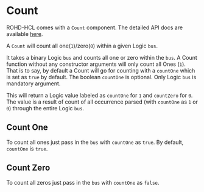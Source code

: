 # Count

ROHD-HCL comes with a `Count` component.  The detailed API docs are available [here](https://intel.github.io/rohd-hcl/rohd_hcl/rohd_hcl-library.html).

A `Count` will count all one(`1`)/zero(`0`) within a given Logic `bus`.

It takes a binary Logic `bus` and counts all one or zero within the `bus`. A Count function without any constructor arguments will only count all Ones (`1`).
That is to say, by default a Count will go for counting with a `countOne` which is set as `true` by default.
The boolean `countOne` is optional. Only Logic `bus` is mandatory argument.

This will return a Logic value labeled as `countOne` for `1` and `countZero` for `0`. The value is a result of count of all occurrence parsed (with `countOne` as `1` or `0`) through the entire Logic `bus`.

## Count One

To count all ones just pass in the `bus` with `countOne` as `true`. By default, `countOne` is `true`.

## Count Zero

To count all zeros just pass in the `bus` with `countOne` as `false`.


